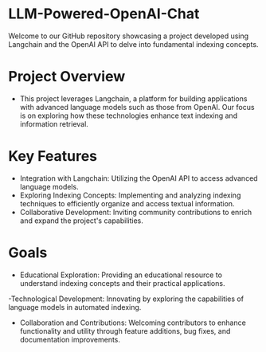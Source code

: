 # LLM-Powered-OpenAI-Chat
Welcome to our GitHub repository showcasing a project developed using Langchain and the OpenAI API to delve into fundamental indexing concepts.

# Project Overview
 - This project leverages Langchain, a platform for building applications with advanced language models such as those from OpenAI. Our focus is on exploring how these technologies enhance text indexing and information retrieval.

# Key Features
- Integration with Langchain: Utilizing the OpenAI API to access advanced language models.
- Exploring Indexing Concepts: Implementing and analyzing indexing techniques to efficiently organize and access textual information.
- Collaborative Development: Inviting community contributions to enrich and expand the project's capabilities.
# Goals
- Educational Exploration: Providing an educational resource to understand indexing concepts and their practical applications.

-Technological Development: Innovating by exploring the capabilities of language models in automated indexing.

- Collaboration and Contributions: Welcoming contributors to enhance functionality and utility through feature additions, bug fixes, and documentation improvements.
